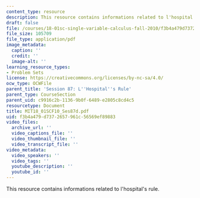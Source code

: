 ```yaml
---
content_type: resource
description: This resource contains informations related to l'hospital's rule.
draft: false
file: /courses/18-01sc-single-variable-calculus-fall-2010/f3b4a479d7372657961c56569ef89883_MIT18_01SCF10_Ses87d.pdf
file_size: 105709
file_type: application/pdf
image_metadata:
  caption: ''
  credit: ''
  image-alt: ''
learning_resource_types:
- Problem Sets
license: https://creativecommons.org/licenses/by-nc-sa/4.0/
ocw_type: OCWFile
parent_title: 'Session 87: L''Hospital''s Rule'
parent_type: CourseSection
parent_uid: c9916c2b-1136-9b0f-6489-e2805c8cd4c5
resourcetype: Document
title: MIT18_01SCF10_Ses87d.pdf
uid: f3b4a479-d737-2657-961c-56569ef89883
video_files:
  archive_url: ''
  video_captions_file: ''
  video_thumbnail_file: ''
  video_transcript_file: ''
video_metadata:
  video_speakers: ''
  video_tags: ''
  youtube_description: ''
  youtube_id: ''
---
```

This resource contains informations related to l'hospital's rule.